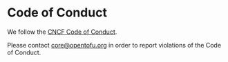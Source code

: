 # Code of Conduct

We follow the [CNCF Code of Conduct](https://github.com/cncf/foundation/blob/main/code-of-conduct.md).

Please contact core@opentofu.org in order to report violations of the Code of Conduct.
